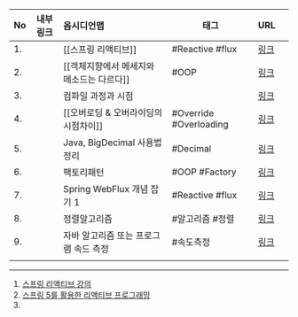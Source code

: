 
| No  | 내부링크 | 옵시디언맵                                | 태그                   | URL                                                                                                                                 |     |
| --- | -------- |:----------------------------------------- | ---------------------- |:----------------------------------------------------------------------------------------------------------------------------------- | --- |
| 1.  |          | [[스프링 리액티브]]                       | #Reactive #flux        | [링크](https://velog.io/@hiy7030/Spring-WebFlux-%EB%A6%AC%EC%95%A1%ED%8B%B0%EB%B8%8C-%ED%94%84%EB%A1%9C%EA%B7%B8%EB%9E%98%EB%B0%8D) |     |
| 2.  |          | [[객체지향에서 메세지와 메소드는 다르다]] | #OOP                   | [링크](https://soongjamm.tistory.com/133)                                                                                           |     |
| 3.  |          | 컴파일 과정과 시점                        |                        | [링크](https://velog.io/@moonlt93/%EC%BB%B4%ED%8C%8C%EC%9D%BC-%EC%8B%9C%EC%A0%90-%EB%9F%B0%ED%83%80%EC%9E%84-%EC%8B%9C%EC%A0%90)    |     |
| 4.  |          | [[오버로딩 & 오버라이딩의 시점차이]]      | #Override #Overloading | [링크](https://sungman.tistory.com/9)                                                                                               |     |
| 5.  |          | Java, BigDecimal 사용법 정리              | #Decimal               | [링크](https://jsonobject.tistory.com/466)                                                                                          |     |
| 6.  |          | 팩토리패턴                                | #OOP #Factory          | [링크](https://bcp0109.tistory.com/367)                                                                                             |     |
| 7.  |          | Spring WebFlux 개념 잡기 1                | #Reactive #flux        | [링크](https://jogeum.net/30)                                                                                                       |     |
| 8.  |          | 정렬알고리즘                              | #알고리즘 #정렬        | [링크](https://velog.io/@pppp0722/%EC%A0%95%EB%A0%AC-%EC%95%8C%EA%B3%A0%EB%A6%AC%EC%A6%98-7%EA%B0%9C-%EC%A0%95%EB%A6%AC-Java)       |     |
| 9.  |          | 자바 알고리즘 또는 프로그램 속드 측정     | #속도측정              | [링크](https://inpages.tistory.com/69)                                                                                              |     |
|     |          |                                           |                        |                                                                                                                                     |     |

---

1. [스프링 리액티브 강의](https://www.youtube.com/live/8fenTR3KOJo?feature=share)
2. [스프링 5를 활용한 리액티브 프로그래밍](https://hanseul1.github.io/book/development/spring/BOOK-4-%EC%8A%A4%ED%94%84%EB%A7%81-5%EB%A5%BC-%ED%99%9C%EC%9A%A9%ED%95%9C-%EB%A6%AC%EC%95%A1%ED%8B%B0%EB%B8%8C-%ED%94%84%EB%A1%9C%EA%B7%B8%EB%9E%98%EB%B0%8D(1)/)
3. 